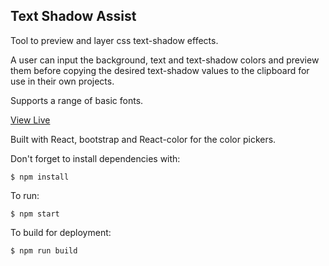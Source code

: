 ## Text Shadow Assist

Tool to preview and layer css text-shadow effects.

A user can input the background, text and text-shadow colors and preview them before copying the desired text-shadow values to the clipboard for use in their own projects.

Supports a range of basic fonts.

[View Live](https://nseyf.github.io/text-shadow-assist)

Built with React, bootstrap and React-color for the color pickers.

Don't forget to install dependencies with:

 `$ npm install`

To run:

`$ npm start`

To build for deployment:

`$ npm run build`
